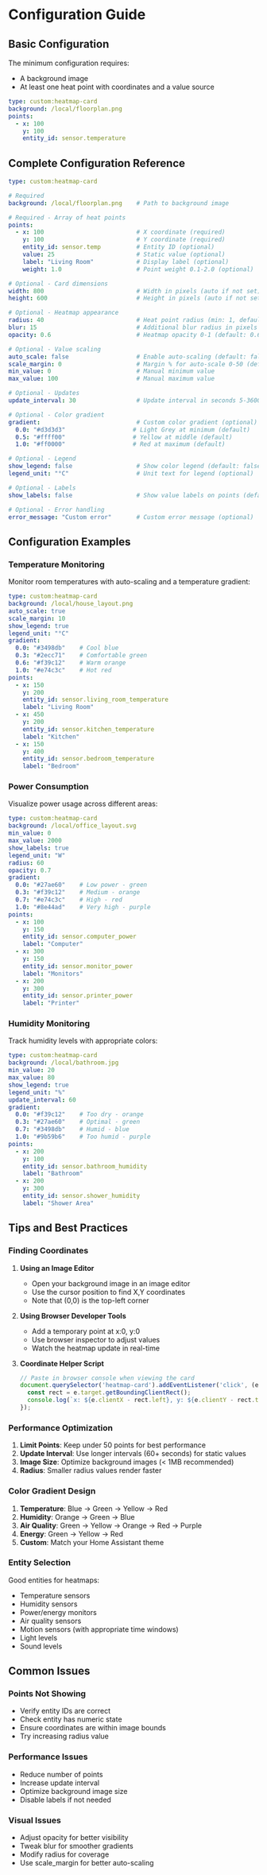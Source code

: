 # Configuration Guide

## Basic Configuration

The minimum configuration requires:
- A background image
- At least one heat point with coordinates and a value source

```yaml
type: custom:heatmap-card
background: /local/floorplan.png
points:
  - x: 100
    y: 100
    entity_id: sensor.temperature
```

## Complete Configuration Reference

```yaml
type: custom:heatmap-card

# Required
background: /local/floorplan.png    # Path to background image

# Required - Array of heat points
points:
  - x: 100                          # X coordinate (required)
    y: 100                          # Y coordinate (required)
    entity_id: sensor.temp          # Entity ID (optional)
    value: 25                       # Static value (optional)
    label: "Living Room"            # Display label (optional)
    weight: 1.0                     # Point weight 0.1-2.0 (optional)

# Optional - Card dimensions
width: 800                          # Width in pixels (auto if not set)
height: 600                         # Height in pixels (auto if not set)

# Optional - Heatmap appearance
radius: 40                          # Heat point radius (min: 1, default: 40)
blur: 15                            # Additional blur radius in pixels (min: 0, default: 15)
opacity: 0.6                        # Heatmap opacity 0-1 (default: 0.6)

# Optional - Value scaling
auto_scale: false                   # Enable auto-scaling (default: false)
scale_margin: 0                     # Margin % for auto-scale 0-50 (default: 0)
min_value: 0                        # Manual minimum value
max_value: 100                      # Manual maximum value

# Optional - Updates
update_interval: 30                 # Update interval in seconds 5-3600 (default: 30)

# Optional - Color gradient
gradient:                           # Custom color gradient (optional)
  0.0: "#d3d3d3"                   # Light Grey at minimum (default)
  0.5: "#ffff00"                   # Yellow at middle (default)
  1.0: "#ff0000"                   # Red at maximum (default)

# Optional - Legend
show_legend: false                  # Show color legend (default: false)
legend_unit: "°C"                   # Unit text for legend (optional)

# Optional - Labels
show_labels: false                  # Show value labels on points (default: false)

# Optional - Error handling
error_message: "Custom error"       # Custom error message (optional)
```

## Configuration Examples

### Temperature Monitoring

Monitor room temperatures with auto-scaling and a temperature gradient:

```yaml
type: custom:heatmap-card
background: /local/house_layout.png
auto_scale: true
scale_margin: 10
show_legend: true
legend_unit: "°C"
gradient:
  0.0: "#3498db"    # Cool blue
  0.3: "#2ecc71"    # Comfortable green
  0.6: "#f39c12"    # Warm orange
  1.0: "#e74c3c"    # Hot red
points:
  - x: 150
    y: 200
    entity_id: sensor.living_room_temperature
    label: "Living Room"
  - x: 450
    y: 200
    entity_id: sensor.kitchen_temperature
    label: "Kitchen"
  - x: 150
    y: 400
    entity_id: sensor.bedroom_temperature
    label: "Bedroom"
```

### Power Consumption

Visualize power usage across different areas:

```yaml
type: custom:heatmap-card
background: /local/office_layout.svg
min_value: 0
max_value: 2000
show_labels: true
legend_unit: "W"
radius: 60
opacity: 0.7
gradient:
  0.0: "#27ae60"    # Low power - green
  0.3: "#f39c12"    # Medium - orange
  0.7: "#e74c3c"    # High - red
  1.0: "#8e44ad"    # Very high - purple
points:
  - x: 100
    y: 150
    entity_id: sensor.computer_power
    label: "Computer"
  - x: 300
    y: 150
    entity_id: sensor.monitor_power
    label: "Monitors"
  - x: 200
    y: 300
    entity_id: sensor.printer_power
    label: "Printer"
```

### Humidity Monitoring

Track humidity levels with appropriate colors:

```yaml
type: custom:heatmap-card
background: /local/bathroom.jpg
min_value: 20
max_value: 80
show_legend: true
legend_unit: "%"
update_interval: 60
gradient:
  0.0: "#f39c12"    # Too dry - orange
  0.3: "#27ae60"    # Optimal - green
  0.7: "#3498db"    # Humid - blue
  1.0: "#9b59b6"    # Too humid - purple
points:
  - x: 200
    y: 100
    entity_id: sensor.bathroom_humidity
    label: "Bathroom"
  - x: 200
    y: 300
    entity_id: sensor.shower_humidity
    label: "Shower Area"
```

## Tips and Best Practices

### Finding Coordinates

1. **Using an Image Editor**
   - Open your background image in an image editor
   - Use the cursor position to find X,Y coordinates
   - Note that (0,0) is the top-left corner

2. **Using Browser Developer Tools**
   - Add a temporary point at x:0, y:0
   - Use browser inspector to adjust values
   - Watch the heatmap update in real-time

3. **Coordinate Helper Script**
   ```javascript
   // Paste in browser console when viewing the card
   document.querySelector('heatmap-card').addEventListener('click', (e) => {
     const rect = e.target.getBoundingClientRect();
     console.log(`x: ${e.clientX - rect.left}, y: ${e.clientY - rect.top}`);
   });
   ```

### Performance Optimization

1. **Limit Points**: Keep under 50 points for best performance
2. **Update Interval**: Use longer intervals (60+ seconds) for static values
3. **Image Size**: Optimize background images (< 1MB recommended)
4. **Radius**: Smaller radius values render faster

### Color Gradient Design

1. **Temperature**: Blue → Green → Yellow → Red
2. **Humidity**: Orange → Green → Blue
3. **Air Quality**: Green → Yellow → Orange → Red → Purple
4. **Energy**: Green → Yellow → Red
5. **Custom**: Match your Home Assistant theme

### Entity Selection

Good entities for heatmaps:
- Temperature sensors
- Humidity sensors
- Power/energy monitors
- Air quality sensors
- Motion sensors (with appropriate time windows)
- Light levels
- Sound levels

## Common Issues

### Points Not Showing

- Verify entity IDs are correct
- Check entity has numeric state
- Ensure coordinates are within image bounds
- Try increasing radius value

### Performance Issues

- Reduce number of points
- Increase update interval
- Optimize background image size
- Disable labels if not needed

### Visual Issues

- Adjust opacity for better visibility
- Tweak blur for smoother gradients
- Modify radius for coverage
- Use scale_margin for better auto-scaling 